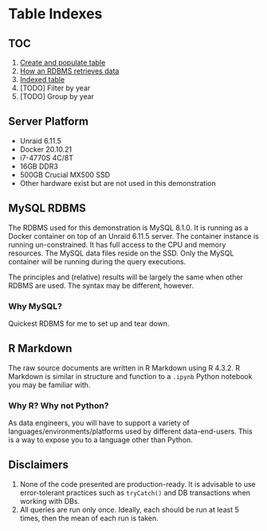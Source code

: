 # Table Indexes

## TOC
1. [Create and populate table](https://htmlpreview.github.io/?https://github.com/ogbinar/DataEngineeringPilipinas/blob/main/lessons/table_index/html/create_table.html)
2. [How an RDBMS retrieves data](https://htmlpreview.github.io/?https://github.com/ogbinar/DataEngineeringPilipinas/blob/main/lessons/table_index/html/how_db_works.html)
3. [Indexed table](https://htmlpreview.github.io/?https://github.com/ogbinar/DataEngineeringPilipinas/blob/main/lessons/table_index/html/indexed_table.html)
4. [TODO] Filter by year
5. [TODO] Group by year

## Server Platform

- Unraid 6.11.5
- Docker 20.10.21
- i7-4770S 4C/8T
- 16GB DDR3
- 500GB Crucial MX500 SSD
- Other hardware exist but are not used in this demonstration

## MySQL RDBMS

The RDBMS used for this demonstration is MySQL 8.1.0. It is running as a Docker container
on top of an Unraid 6.11.5 server. The container instance is running un-constrained. It has
full access to the CPU and memory resources. The MySQL data files reside on the SSD. Only
the MySQL container will be running during the query executions.

The principles and (relative) results will be largely the same when other RDBMS are used. The syntax may
be different, however.

### Why MySQL?

Quickest RDBMS for me to set up and tear down.

## R Markdown

The raw source documents are written in R Markdown using R 4.3.2. R Markdown is similar in
structure and function to a `.ipynb` Python notebook you may be familiar with.

### Why R? Why not Python?

As data engineers, you will have to support a variety of languages/environments/platforms
used by different data-end-users. This is a way to expose you to a language other than Python.

## Disclaimers
1. None of the code presented are production-ready. It is advisable to use error-tolerant practices such as `tryCatch()` and DB transactions when working with DBs.
2. All queries are run only once. Ideally, each should be run at least 5 times, then the 
mean of each run is taken. 

